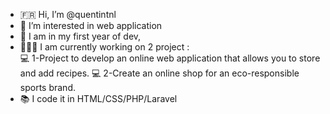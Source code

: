 - 🇫🇷 Hi, I’m @quentintnl
- 👀 I’m interested in web application
- 🌱 I am in my first year of dev, 
- 👨🏻‍💻 I am currently working on 2  project :<br>
      💻 1-Project to develop an online web application that allows you to store and add recipes.
      💻 2-Create an online shop for an eco-responsible sports brand.
- 📚 I code it in HTML/CSS/PHP/Laravel
